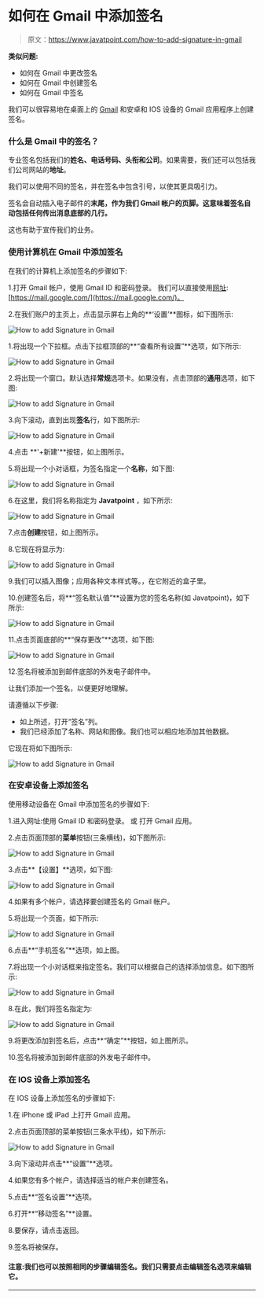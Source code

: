 # 如何在 Gmail 中添加签名

> 原文：<https://www.javatpoint.com/how-to-add-signature-in-gmail>

**类似问题:**

*   如何在 Gmail 中更改签名
*   如何在 Gmail 中创建签名
*   如何在 Gmail 中签名

我们可以很容易地在桌面上的 [Gmail](gmail) 和安卓和 IOS 设备的 Gmail 应用程序上创建签名。

### 什么是 Gmail 中的签名？

专业签名包括我们的**姓名、电话号码、头衔和公司**。如果需要，我们还可以包括我们公司网站的**地址**。

我们可以使用不同的签名，并在签名中包含引号，以使其更具吸引力。

签名会自动插入电子邮件的**末尾，作为我们 Gmail 帐户的页脚。这意味着签名自动包括任何传出消息底部的几行。**

这也有助于宣传我们的业务。

### 使用计算机在 Gmail 中添加签名

在我们的计算机上添加签名的步骤如下:

1.打开 Gmail 帐户，使用 Gmail ID 和密码登录。
我们可以直接使用[网址](https://www.javatpoint.com/url-full-form):[https://mail.google.com/](https://mail.google.com/)。

2.在我们账户的主页上，点击显示屏右上角的**‘设置’**图标，如下图所示:

![How to add Signature in Gmail](img/3943874b41ebd1b421b968776e9b7bf4.png)

1.将出现一个下拉框。点击下拉框顶部的**“查看所有设置”**选项，如下所示:

![How to add Signature in Gmail](img/81a896a5d791475e0c0a352f3a9a3057.png)

2.将出现一个窗口。默认选择**常规**选项卡。如果没有，点击顶部的**通用**选项，如下图:

![How to add Signature in Gmail](img/42ab70ccf3ba2c853e9949bd7c3c48c0.png)

3.向下滚动，直到出现**签名**行，如下图所示:

![How to add Signature in Gmail](img/ac9044259c2e9faedc7408a7e7d634c1.png)

4.点击 **'+新建'**按钮，如上图所示。

5.将出现一个小对话框，为签名指定一个**名称**，如下图:

![How to add Signature in Gmail](img/56fd793213e3bf8f0dc84fa6c5f52406.png)

6.在这里，我们将名称指定为 **Javatpoint** ，如下所示:

![How to add Signature in Gmail](img/6856e557eea251405cd5fc4af6212936.png)

7.点击**创建**按钮，如上图所示。

8.它现在将显示为:

![How to add Signature in Gmail](img/40803b052eb138bd5b003b1262b229cc.png)

9.我们可以插入图像；应用各种文本样式等。，在它附近的盒子里。

10.创建签名后，将**“签名默认值”**设置为您的签名名称(如 Javatpoint)，如下所示:

![How to add Signature in Gmail](img/36c96d24be8ac5929554125ae6113428.png)

11.点击页面底部的**“保存更改”**选项，如下图:

![How to add Signature in Gmail](img/6393ec05c820d3530be30a05c2e7ee6c.png)

12.签名将被添加到邮件底部的外发电子邮件中。

让我们添加一个签名，以便更好地理解。

请遵循以下步骤:

*   如上所述，打开“签名”列。
*   我们已经添加了名称、网站和图像。我们也可以相应地添加其他数据。

它现在将如下图所示:

![How to add Signature in Gmail](img/5a89ce1bb74d2f4a365432a68982a3fe.png)

### 在安卓设备上添加签名

使用移动设备在 Gmail 中添加签名的步骤如下:

1.进入网址:使用 Gmail ID 和密码登录。
或
打开 Gmail 应用。

2.点击页面顶部的**菜单**按钮(三条横线)，如下图所示:

![How to add Signature in Gmail](img/9723f148f25043e81db4a5fc0a7f0da9.png)

3.点击**【设置】**选项，如下图:

![How to add Signature in Gmail](img/d408f1cb3bba6b89b2ed557974c1daae.png)

4.如果有多个帐户，请选择要创建签名的 Gmail 帐户。

5.将出现一个页面，如下所示:

![How to add Signature in Gmail](img/61d6e0b4fcf8e2726674e909daf856c7.png)

6.点击**“手机签名”**选项，如上图。

7.将出现一个小对话框来指定签名。我们可以根据自己的选择添加信息。如下图所示:

![How to add Signature in Gmail](img/7ff44eb0747ce4ad8067d961e1a0b949.png)

8.在此，我们将签名指定为:

![How to add Signature in Gmail](img/d98a69c6e0bdcbac9f5c780e719774a7.png)

9.将更改添加到签名后，点击**“确定”**按钮，如上图所示。

10.签名将被添加到邮件底部的外发电子邮件中。

### 在 IOS 设备上添加签名

在 IOS 设备上添加签名的步骤如下:

1.在 iPhone 或 iPad 上打开 Gmail 应用。

2.点击页面顶部的菜单按钮(三条水平线)，如下所示:

![How to add Signature in Gmail](img/0a66ab100b2805b9f5813506ec3ef943.png)

3.向下滚动并点击**“设置”**选项。

4.如果您有多个帐户，请选择适当的帐户来创建签名。

5.点击**“签名设置”**选项。

6.打开**“移动签名”**设置。

8.要保存，请点击返回。

9.签名将被保存。

#### 注意:我们也可以按照相同的步骤编辑签名。我们只需要点击编辑签名选项来编辑它。

* * *
